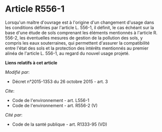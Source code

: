 # Article R556-1

Lorsqu'un maître d'ouvrage est à l'origine d'un changement d'usage dans les conditions définies par l'article L. 556-1, il
définit, le cas échéant sur la base d'une étude de sols comprenant les éléments mentionnés à l'article R. 556-2, les
éventuelles mesures de gestion de la pollution des sols, y compris les eaux souterraines, qui permettent d'assurer la
compatibilité entre l'état des sols et la protection des intérêts mentionnés au premier alinéa de l'article L. 556-1, au
regard du nouvel usage projeté.

**Liens relatifs à cet article**

_Modifié par_:

  - Décret n°2015-1353 du 26 octobre 2015 - art. 3

_Cite_:

  - Code de l'environnement - art. L556-1
  - Code de l'environnement - art. R556-2 (V)

_Cité par_:

  - Code de la santé publique - art. R1333-95 (VD)
